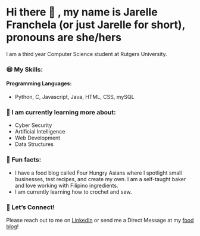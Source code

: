 # Hi there 👋 , my name is Jarelle Franchela (or just Jarelle for short), pronouns are she/hers

I am a third year Computer Science student at Rutgers University.

###  😄  My Skills:
#### Programming Languages: 
- Python, C, Javascript, Java, HTML, CSS, mySQL

###  🌻 I am currently learning more about:
- Cyber Security
- Artificial Intelligence
- Web Development
- Data Structures

###  🍠 Fun facts:
- I have a food blog called Four Hungry Asians where I spotlight small businesses, test recipes, and create my own. I am a self-taught baker and love working with Filipino ingredients. 
- I am currently learning how to crochet and sew.

###  💌 Let’s Connect!
Please reach out to me on <a href="https://www.linkedin.com/in/jarelleboac/">LinkedIn</a> or send me a Direct Message at my <a href="https://www.instagram.com/fourhungryasians/?hl=en">food blog</a>!

